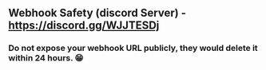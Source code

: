 ## Webhook Safety (discord Server) - https://discord.gg/WJJTESDj
### Do not expose your webhook URL publicly, they would delete it within 24 hours. 😁
